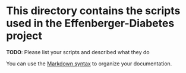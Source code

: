 # This directory contains the scripts used in the Effenberger-Diabetes project

**TODO**: Please list your scripts and described what they do

You can use the [Markdown syntax](https://www.markdownguide.org/basic-syntax/)  to organize your documentation.
